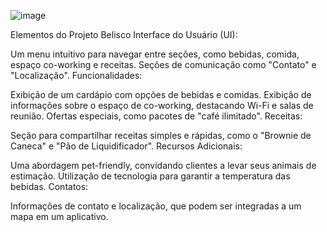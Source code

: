 ![image](https://github.com/user-attachments/assets/09c253aa-1be1-418a-abbc-a364a474b7f6)

Elementos do Projeto Belisco
Interface do Usuário (UI):

Um menu intuitivo para navegar entre seções, como bebidas, comida, espaço co-working e receitas.
Seções de comunicação como "Contato" e "Localização".
Funcionalidades:

Exibição de um cardápio com opções de bebidas e comidas.
Exibição de informações sobre o espaço de co-working, destacando Wi-Fi e salas de reunião.
Ofertas especiais, como pacotes de "café ilimitado".
Receitas:

Seção para compartilhar receitas simples e rápidas, como o "Brownie de Caneca" e "Pão de Liquidificador".
Recursos Adicionais:

Uma abordagem pet-friendly, convidando clientes a levar seus animais de estimação.
Utilização de tecnologia para garantir a temperatura das bebidas.
Contatos:

Informações de contato e localização, que podem ser integradas a um mapa em um aplicativo.

